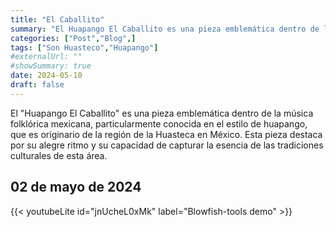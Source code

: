 ```yaml
---
title: "El Caballito"
summary: "El Huapango El Caballito es una pieza emblemática dentro de la música folklórica mexicana, particularmente conocida en el estilo de huapango, que es originario de la región de la Huasteca en México."
categories: ["Post","Blog",]
tags: ["Son Huasteco","Huapango"]
#externalUrl: ""
#showSummary: true
date: 2024-05-10
draft: false
---
```


El "Huapango El Caballito" es una pieza emblemática dentro de la música folklórica mexicana, particularmente conocida en el estilo de huapango, que es originario de la región de la Huasteca en México. Esta pieza destaca por su alegre ritmo y su capacidad de capturar la esencia de las tradiciones culturales de esta área.

## 02 de mayo de 2024

{{< youtubeLite id="jnUcheL0xMk" label="Blowfish-tools demo" >}}
